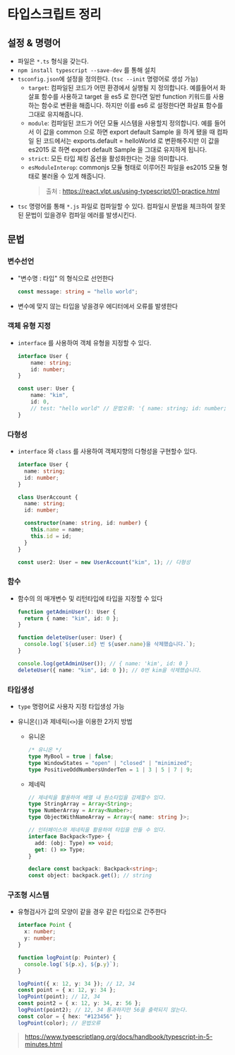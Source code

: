 # 타입스크립트 정리

## 설정 & 명령어

- 파일은 `*.ts` 형식을 갖는다.
- `npm install typescript --save-dev` 를 통해 설치
- `tsconfig.json`에 설정을 정의한다. (`tsc --init` 명령어로 생성 가능)
  - `target`: 컴파일된 코드가 어떤 환경에서 실행될 지 정의합니다. 예를들어서 화살표 함수를 사용하고 target 을 es5 로 한다면 일반 function 키워드를 사용하는 함수로 변환을 해줍니다. 하지만 이를 es6 로 설정한다면 화살표 함수를 그대로 유지해줍니다.
  - `module`: 컴파일된 코드가 어던 모듈 시스템을 사용할지 정의합니다. 예를 들어서 이 값을 common 으로 하면 export default Sample 을 하게 됐을 때 컴파일 된 코드에서는 exports.default = helloWorld 로 변환해주지만 이 값을 es2015 로 하면 export default Sample 을 그대로 유지하게 됩니다.
  - `strict`: 모든 타입 체킹 옵션을 활성화한다는 것을 의미합니다.
  - `esModuleInterop`: commonjs 모듈 형태로 이루어진 파일을 es2015 모듈 형태로 불러올 수 있게 해줍니다.
    > 출처 : https://react.vlpt.us/using-typescript/01-practice.html
- `tsc` 명령어를 통해 `*.js` 파일로 컴파일할 수 있다. 컴파일시 문법을 체크하여 잘못된 문법이 있을경우 컴파일 에러를 발생시킨다.

## 문법

### 변수선언

- "변수명 : 타입" 의 형식으로 선언한다
  ```typescript
  const message: string = "hello world";
  ```
- 변수에 맞지 않는 타입을 넣을경우 에디터에서 오류를 발생한다

### 객체 유형 지정

- `interface` 를 사용하여 객체 유형을 지정할 수 있다.

  ```typescript
  interface User {
      name: string;
      id: number;
  }

  const user: User {
      name: "kim",
      id: 0,
      // test: "hello world" // 문법오류: '{ name: string; id: number; test: string; }' 형식은 'User' 형식에 할당할 수 없습니다.
  }
  ```

### 다형성

- `interface` 와 `class` 를 사용하여 객체지향의 다형성을 구현할수 있다.

  ```typescript
  interface User {
    name: string;
    id: number;
  }

  class UserAccount {
    name: string;
    id: number;

    constructor(name: string, id: number) {
      this.name = name;
      this.id = id;
    }
  }

  const user2: User = new UserAccount("kim", 1); // 다형성
  ```

### 함수

- 함수의 의 매개변수 및 리턴타입에 타입을 지정할 수 있다

  ```typescript
  function getAdminUser(): User {
    return { name: "kim", id: 0 };
  }

  function deleteUser(user: User) {
    console.log(`${user.id} 번 ${user.name}을 삭제했습니다.`);
  }

  console.log(getAdminUser()); // { name: 'kim', id: 0 }
  deleteUser({ name: "kim", id: 0 }); // 0번 kim을 삭제했습니다.
  ```

### 타입생성

- `type` 명령어로 사용자 지정 타입생성 가능
- 유니온(`|`)과 제네릭(`<>`)을 이용한 2가지 방법

  - 유니온

    ```typescript
    /* 유니온 */
    type MyBool = true | false;
    type WindowStates = "open" | "closed" | "minimized";
    type PositiveOddNumbersUnderTen = 1 | 3 | 5 | 7 | 9;
    ```

  - 제네릭

    ```typescript
    // 제네릭을 활용하여 배열 내 원소타입을 강제할수 있다.
    type StringArray = Array<String>;
    type NumberArray = Array<Number>;
    type ObjectWithNameArray = Array<{ name: string }>;

    // 인터페이스와 제네릭을 활용하여 타입을 만들 수 있다.
    interface Backpack<Type> {
      add: (obj: Type) => void;
      get: () => Type;
    }

    declare const backpack: Backpack<string>;
    const object: backpack.get(); // string
    ```

### 구조형 시스템

- 유형검사가 값의 모양이 같을 경우 같은 타입으로 간주한다

  ```typescript
  interface Point {
    x: number;
    y: number;
  }

  function logPoint(p: Pointer) {
    console.log(`${p.x}, ${p.y}`);
  }

  logPoint({ x: 12, y: 34 }); // 12, 34
  const point = { x: 12, y: 34 };
  logPoint(point); // 12, 34
  const point2 = { x: 12, y: 34, z: 56 };
  logPoint(point2); // 12, 34 통과하지만 56을 출력되지 않는다.
  const color = { hex: "#123456" };
  logPoint(color); // 문법오류
  ```

> https://www.typescriptlang.org/docs/handbook/typescript-in-5-minutes.html

